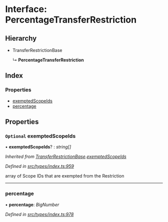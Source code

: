 # Interface: PercentageTransferRestriction

## Hierarchy

* TransferRestrictionBase

  ↳ **PercentageTransferRestriction**

## Index

### Properties

* [exemptedScopeIds](percentagetransferrestriction.md#optional-exemptedscopeids)
* [percentage](percentagetransferrestriction.md#percentage)

## Properties

### `Optional` exemptedScopeIds

• **exemptedScopeIds**? : *string[]*

*Inherited from [TransferRestrictionBase](../classes/transferrestrictionbase.md).[exemptedScopeIds](../classes/transferrestrictionbase.md#optional-exemptedscopeids)*

*Defined in [src/types/index.ts:959](https://github.com/PolymathNetwork/polymesh-sdk/blob/56921667/src/types/index.ts#L959)*

array of Scope IDs that are exempted from the Restriction

___

###  percentage

• **percentage**: *BigNumber*

*Defined in [src/types/index.ts:978](https://github.com/PolymathNetwork/polymesh-sdk/blob/56921667/src/types/index.ts#L978)*
